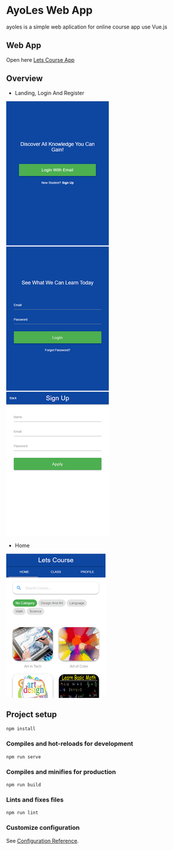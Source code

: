 # AyoLes Web App

ayoles is a simple web aplication for online course app use Vue.js

## Web App

Open here [Lets Course App](https://ayoleswebapp-renosyah.herokuapp.com)

## Overview


* Landing, Login And Register

![GitHub Logo](/img/index.png) ![GitHub Logo](/img/login.png) ![GitHub Logo](/img/register.png)



* Home

![GitHub Logo](/img/home.png)





## Project setup
```
npm install
```

### Compiles and hot-reloads for development
```
npm run serve
```

### Compiles and minifies for production
```
npm run build
```

### Lints and fixes files
```
npm run lint
```

### Customize configuration
See [Configuration Reference](https://cli.vuejs.org/config/).
